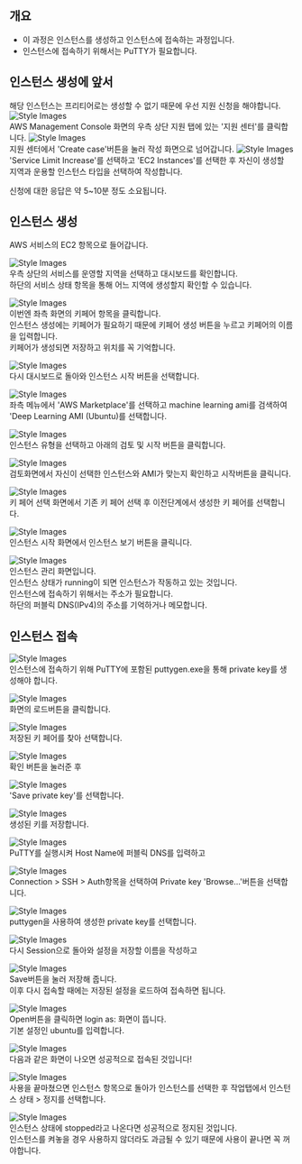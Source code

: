 ## 개요
- 이 과정은 인스턴스를 생성하고 인스턴스에 접속하는 과정입니다.
- 인스턴스에 접속하기 위해서는 PuTTY가 필요합니다.

## 인스턴스 생성에 앞서
해당 인스턴스는 프리티어로는 생성할 수 없기 때문에 우선 지원 신청을 해야합니다.
![Style Images](https://github.com/BJ-Lim/Cloud/blob/master/captures/setup_01.jpg)</br>
AWS Management Console 화면의 우측 상단 지원 탭에 있는 '지원 센터'를 클릭합니다.
![Style Images](https://github.com/BJ-Lim/Cloud/blob/master/captures/setup_02.jpg)</br>
지원 센터에서 'Create case'버튼을 눌러 작성 화면으로 넘어갑니다.
![Style Images](https://github.com/BJ-Lim/Cloud/blob/master/captures/setup_03.jpg)</br>
'Service Limit Increase'를 선택하고 'EC2 Instances'를 선택한 후 자신이 생성할 지역과 운용할 인스턴스 타입을 선택하여 작성합니다.

신청에 대한 응답은 약 5~10분 정도 소요됩니다.

## 인스턴스 생성
AWS 서비스의 EC2 항목으로 들어갑니다.

![Style Images](https://github.com/BJ-Lim/Cloud/blob/master/captures/instance_01.PNG)</br>
우측 상단의 서비스를 운영할 지역을 선택하고 대시보드를 확인합니다.</br>
하단의 서비스 상태 항목을 통해 어느 지역에 생성할지 확인할 수 있습니다.

![Style Images](https://github.com/BJ-Lim/Cloud/blob/master/captures/instance_00.PNG)</br>
이번엔 좌측 화면의 키페어 항목을 클릭합니다.</br>
인스턴스 생성에는 키페어가 필요하기 때문에 키페어 생성 버튼을 누르고 키페어의 이름을 입력합니다.</br>
키페어가 생성되면 저장하고 위치를 꼭 기억합니다.

![Style Images](https://github.com/BJ-Lim/Cloud/blob/master/captures/instance_01.PNG)</br>
다시 대시보드로 돌아와 인스턴스 시작 버튼을 선택합니다.

![Style Images](https://github.com/BJ-Lim/Cloud/blob/master/captures/Select_AMI.png)</br>
좌측 메뉴에서 'AWS Marketplace'를 선택하고 machine learning ami를 검색하여 'Deep Learning AMI (Ubuntu)를 선택합니다.

![Style Images](https://github.com/BJ-Lim/Cloud/blob/master/captures/instance_03.PNG)</br>
인스턴스 유형을 선택하고 아래의 검토 및 시작 버튼을 클릭합니다.

![Style Images](https://github.com/BJ-Lim/Cloud/blob/master/captures/instance_08.PNG)</br>
검토화면에서 자신이 선택한 인스턴스와 AMI가 맞는지 확인하고 시작버튼을 클릭니다.

![Style Images](https://github.com/BJ-Lim/Cloud/blob/master/captures/instance_09.PNG)</br>
키 페어 선택 화면에서 기존 키 페어 선택 후 이전단계에서 생성한 키 페어를 선택합니다.

![Style Images](https://github.com/BJ-Lim/Cloud/blob/master/captures/instance_10.PNG)</br>
인스턴스 시작 화면에서 인스턴스 보기 버튼을 클릭니다.

![Style Images](https://github.com/BJ-Lim/Cloud/blob/master/captures/instance_11.PNG)</br>
인스턴스 관리 화면입니다.</br>
인스턴스 상태가 running이 되면 인스턴스가 작동하고 있는 것입니다.</br>
인스턴스에 접속하기 위해서는 주소가 필요합니다.</br>
하단의 퍼블릭 DNS(IPv4)의 주소를 기억하거나 메모합니다.</br>

## 인스턴스 접속
![Style Images](https://github.com/BJ-Lim/Cloud/blob/master/captures/instance_12.PNG)</br>
인스턴스에 접속하기 위해 PuTTY에 포함된 puttygen.exe을 통해 private key를 생성해야 합니다.

![Style Images](https://github.com/BJ-Lim/Cloud/blob/master/captures/instance_13.PNG)</br>
화면의 로드버튼을 클릭합니다.

![Style Images](https://github.com/BJ-Lim/Cloud/blob/master/captures/instance_14.PNG)</br>
저장된 키 페어를 찾아 선택합니다.

![Style Images](https://github.com/BJ-Lim/Cloud/blob/master/captures/instance_15.PNG)</br>
확인 버튼을 눌러준 후

![Style Images](https://github.com/BJ-Lim/Cloud/blob/master/captures/instance_17.PNG)</br>
'Save private key'를 선택합니다.

![Style Images](https://github.com/BJ-Lim/Cloud/blob/master/captures/instance_18.PNG)</br>
생성된 키를 저장합니다.

![Style Images](https://github.com/BJ-Lim/Cloud/blob/master/captures/instance_19.PNG)</br>
PuTTY를 실행시켜 Host Name에 퍼블릭 DNS를 입력하고

![Style Images](https://github.com/BJ-Lim/Cloud/blob/master/captures/instance_20.PNG)</br>
Connection > SSH > Auth항목을 선택하여 Private key 'Browse...'버튼을 선택합니다.

![Style Images](https://github.com/BJ-Lim/Cloud/blob/master/captures/instance_22.PNG)</br>
puttygen을 사용하여 생성한 private key를 선택합니다.

![Style Images](https://github.com/BJ-Lim/Cloud/blob/master/captures/instance_23.PNG)</br>
다시 Session으로 돌아와 설정을 저장할 이름을 작성하고

![Style Images](https://github.com/BJ-Lim/Cloud/blob/master/captures/instance_24.PNG)</br>
Save버튼을 눌러 저장해 줍니다.</br>
이후 다시 접속할 때에는 저장된 설정을 로드하여 접속하면 됩니다.

![Style Images](https://github.com/BJ-Lim/Cloud/blob/master/captures/instance_25.PNG)</br>
Open버튼을 클릭하면 login as: 화면이 뜹니다.</br>
기본 설정인 ubuntu를 입력합니다.

![Style Images](https://github.com/BJ-Lim/Cloud/blob/master/captures/instance_26.PNG)</br>
다음과 같은 화면이 나오면 성공적으로 접속된 것입니다!

![Style Images](https://github.com/BJ-Lim/Cloud/blob/master/captures/instance_27.PNG)</br>
사용을 끝마쳤으면 인스턴스 항목으로 돌아가 인스턴스를 선택한 후 작업탭에서 인스턴스 상태 > 정지를 선택합니다.

![Style Images](https://github.com/BJ-Lim/Cloud/blob/master/captures/instance_Stopped.PNG)</br>
인스턴스 상태에 stopped라고 나온다면 성공적으로 정지된 것입니다.</br>
인스턴스를 켜놓을 경우 사용하지 않더라도 과금될 수 있기 때문에 사용이 끝나면 꼭 꺼야합니다.
